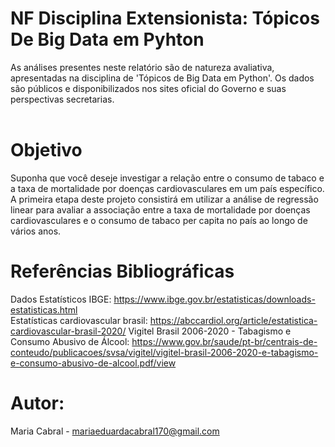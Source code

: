 # NF Disciplina Extensionista: Tópicos De Big Data em Pyhton
As análises presentes neste relatório são de natureza avaliativa, apresentadas na disciplina de 'Tópicos de Big Data em Python'. Os dados são públicos e disponibilizados nos sites oficial do Governo e suas perspectivas secretarias.
<br><br>

# Objetivo
Suponha que você deseje investigar a relação entre o consumo de tabaco e a taxa de mortalidade por doenças cardiovasculares em um país específico. A primeira etapa deste projeto consistirá em utilizar a análise de regressão linear para avaliar a associação entre a taxa de mortalidade por doenças cardiovasculares e o consumo de tabaco per capita no país ao longo de vários anos.

# Referências Bibliográficas
 Dados Estatísticos IBGE: https://www.ibge.gov.br/estatisticas/downloads-estatisticas.html<br>
 Estatísticas cardiovascular brasil: https://abccardiol.org/article/estatistica-cardiovascular-brasil-2020/
 Vigitel Brasil 2006-2020 - Tabagismo e Consumo Abusivo de Álcool: https://www.gov.br/saude/pt-br/centrais-de-conteudo/publicacoes/svsa/vigitel/vigitel-brasil-2006-2020-e-tabagismo-e-consumo-abusivo-de-alcool.pdf/view
 
# Autor:
Maria Cabral - mariaeduardacabral170@gmail.com
